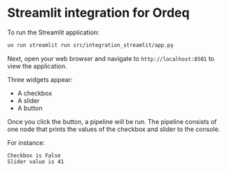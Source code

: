 # Streamlit integration for Ordeq

To run the Streamlit application:

```bash
uv run streamlit run src/integration_streamlit/app.py
```

Next, open your web browser and navigate to `http://localhost:8501` to view the application.

Three widgets appear:

- A checkbox
- A slider
- A button

Once you click the button, a pipeline will be run.
The pipeline consists of one node that prints the values of the checkbox and slider to the console.

For instance:

```text
Checkbox is False
Slider value is 41
```
